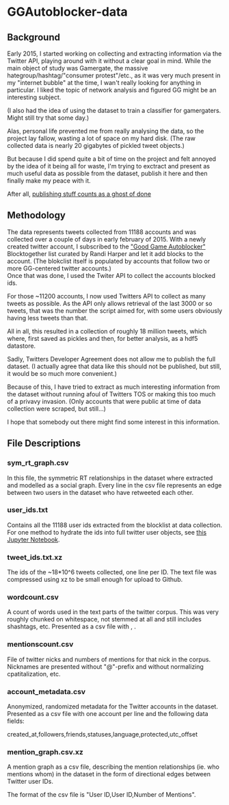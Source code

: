 # GGAutoblocker-data

## Background

Early 2015, I started working on collecting and extracting information via the Twitter API, playing around with it without a clear goal in mind. While the main object of study was Gamergate, the massive hategroup/hashtag/"consumer protest"/etc., as it was very much present in my "internet bubble" at the time, I wan't really looking for anything in particular. I liked the topic of network analysis and figured GG might be an interesting subject. 

(I also had the idea of using the dataset to train a classifier for gamergaters. Might still try that some day.)

Alas, personal life prevented me from really analysing the data, so the project lay fallow, wasting a lot of space on my hard disk. (The raw collected data is nearly 20 gigabytes of pickled tweet objects.)

But because I did spend quite a bit of time on the project and felt annoyed by the idea of it being all for waste, I'm trying to exctract and present as much useful data as possible from the dataset, publish it here and then finally make my peace with it.

After all, [publishing stuff counts as a ghost of done](http://www.manifestoproject.it/bre-pettis-and-kio-stark/)


## Methodology

The data represents tweets collected from 11188 accounts and was collected over a couple of days in early february of 2015. With a newly created twitter account, I subscribed to the ["Good Game Autoblocker"](https://blog.randi.io/good-game-auto-blocker/) Blocktogether list curated by Randi Harper and let it add blocks to the account. (The blokclist itself is populated by accounts that follow two or more GG-centered twitter accounts.)   
Once that was done, I used the Twiter API to collect the accounts blocked ids.

For those ~11200 accounts, I now used Twitters API to collect as many tweets as possible. As the API only allows retrieval of the last 3000 or so tweets, that was the number the script aimed for, with some users obviously having less tweets than that.

All in all, this resulted in a collection of roughly 18 million tweets, which where, first saved as pickles and then, for better analysis, as a hdf5 datastore.

Sadly, Twitters Developer Agreement does not allow me to publish the full dataset. (I actually agree that data like this should not be published, but still, it would be so much more convenient.)

Because of this, I have tried to extract as much interesting information from the dataset without running afoul of Twitters TOS or making this too much of a privavy invasion. (Only accounts that were public at time of data collection were scraped, but still...)

I hope that somebody out there might find some interest in this information.

## File Descriptions

### sym_rt_graph.csv

In this file, the symmetric RT relationships in the dataset where extracted and modelled as a social graph. Every line in the csv file represents an edge between two users in the dataset who have retweeted each other.

### user_ids.txt

Contains all the 11188 user ids extracted from the blocklist at data collection. For one method to hydrate the ids into full twitter user objects, see [this Jupyter Notebook](hydrate_twitter_ids.ipynb).

### tweet_ids.txt.xz

The ids of the ~18*10^6 tweets collected, one line per ID. The text file was compressed using xz to be small enough for upload to Github.

### wordcount.csv

A count of words used in the text parts of the twitter corpus. This was very roughly chunked on whitespace, not stemmed at all and still includes shashtags, etc. Presented as a csv file with <word>, <count>.

### mentionscount.csv

File of twitter nicks and numbers of mentions for that nick in the corpus. Nicknames are presented without "@"-prefix and without normalizing cpatitalization, etc.

### account_metadata.csv

Anonymized, randomized metadata for the Twitter accounts in the dataset. Presented as a csv file with one account per line and the following data fields:

created_at,followers,friends,statuses,language,protected,utc_offset

### mention_graph.csv.xz

A mention graph as a csv file, describing the mention relationships (ie. who mentions whom) in the dataset in the form of directional edges between Twitter user IDs. 

The format of the csv file is "User ID,User ID,Number of Mentions".



